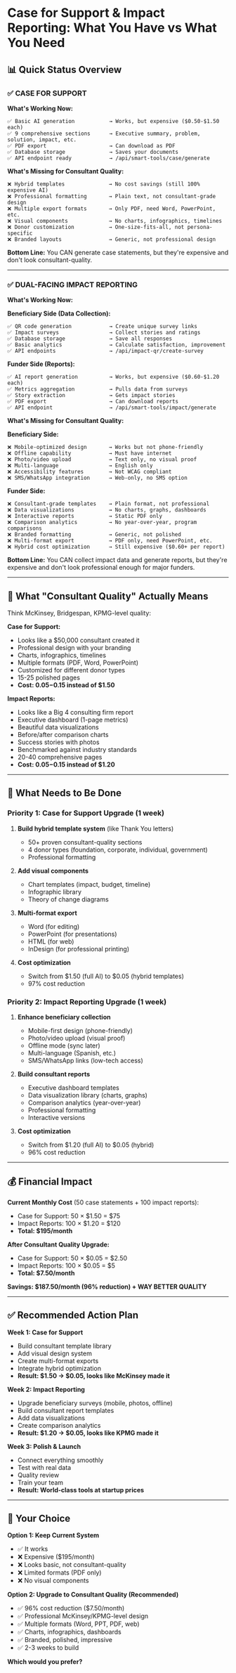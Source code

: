 # Case for Support & Impact Reporting: What You Have vs What You Need

## 📊 Quick Status Overview

### ✅ CASE FOR SUPPORT

**What's Working Now:**
```
✅ Basic AI generation           → Works, but expensive ($0.50-$1.50 each)
✅ 9 comprehensive sections      → Executive summary, problem, solution, impact, etc.
✅ PDF export                    → Can download as PDF
✅ Database storage              → Saves your documents
✅ API endpoint ready            → /api/smart-tools/case/generate
```

**What's Missing for Consultant Quality:**
```
❌ Hybrid templates              → No cost savings (still 100% expensive AI)
❌ Professional formatting       → Plain text, not consultant-grade design
❌ Multiple export formats       → Only PDF, need Word, PowerPoint, etc.
❌ Visual components             → No charts, infographics, timelines
❌ Donor customization           → One-size-fits-all, not persona-specific
❌ Branded layouts               → Generic, not professional design
```

**Bottom Line:** You CAN generate case statements, but they're expensive and don't look consultant-quality.

---

### ✅ DUAL-FACING IMPACT REPORTING

**What's Working Now:**

**Beneficiary Side (Data Collection):**
```
✅ QR code generation            → Create unique survey links
✅ Impact surveys                → Collect stories and ratings
✅ Database storage              → Save all responses
✅ Basic analytics               → Calculate satisfaction, improvement
✅ API endpoints                 → /api/impact-qr/create-survey
```

**Funder Side (Reports):**
```
✅ AI report generation          → Works, but expensive ($0.60-$1.20 each)
✅ Metrics aggregation           → Pulls data from surveys
✅ Story extraction              → Gets impact stories
✅ PDF export                    → Can download reports
✅ API endpoint                  → /api/smart-tools/impact/generate
```

**What's Missing for Consultant Quality:**

**Beneficiary Side:**
```
❌ Mobile-optimized design       → Works but not phone-friendly
❌ Offline capability            → Must have internet
❌ Photo/video upload            → Text only, no visual proof
❌ Multi-language                → English only
❌ Accessibility features        → Not WCAG compliant
❌ SMS/WhatsApp integration      → Web-only, no SMS option
```

**Funder Side:**
```
❌ Consultant-grade templates    → Plain format, not professional
❌ Data visualizations           → No charts, graphs, dashboards
❌ Interactive reports           → Static PDF only
❌ Comparison analytics          → No year-over-year, program comparisons
❌ Branded formatting            → Generic, not polished
❌ Multi-format export           → PDF only, need PowerPoint, etc.
❌ Hybrid cost optimization      → Still expensive ($0.60+ per report)
```

**Bottom Line:** You CAN collect impact data and generate reports, but they're expensive and don't look professional enough for major funders.

---

## 🎯 What "Consultant Quality" Actually Means

Think McKinsey, Bridgespan, KPMG-level quality:

**Case for Support:**
- Looks like a $50,000 consultant created it
- Professional design with your branding
- Charts, infographics, timelines
- Multiple formats (PDF, Word, PowerPoint)
- Customized for different donor types
- 15-25 polished pages
- **Cost: $0.05-$0.15 instead of $1.50**

**Impact Reports:**
- Looks like a Big 4 consulting firm report
- Executive dashboard (1-page metrics)
- Beautiful data visualizations
- Before/after comparison charts
- Success stories with photos
- Benchmarked against industry standards
- 20-40 comprehensive pages
- **Cost: $0.05-$0.15 instead of $1.20**

---

## 🚀 What Needs to Be Done

### Priority 1: Case for Support Upgrade (1 week)
1. **Build hybrid template system** (like Thank You letters)
   - 50+ proven consultant-quality sections
   - 4 donor types (foundation, corporate, individual, government)
   - Professional formatting
   
2. **Add visual components**
   - Chart templates (impact, budget, timeline)
   - Infographic library
   - Theory of change diagrams
   
3. **Multi-format export**
   - Word (for editing)
   - PowerPoint (for presentations)
   - HTML (for web)
   - InDesign (for professional printing)

4. **Cost optimization**
   - Switch from $1.50 (full AI) to $0.05 (hybrid templates)
   - 97% cost reduction

### Priority 2: Impact Reporting Upgrade (1 week)
1. **Enhance beneficiary collection**
   - Mobile-first design (phone-friendly)
   - Photo/video upload (visual proof)
   - Offline mode (sync later)
   - Multi-language (Spanish, etc.)
   - SMS/WhatsApp links (low-tech access)
   
2. **Build consultant reports**
   - Executive dashboard templates
   - Data visualization library (charts, graphs)
   - Comparison analytics (year-over-year)
   - Professional formatting
   - Interactive versions
   
3. **Cost optimization**
   - Switch from $1.20 (full AI) to $0.05 (hybrid)
   - 96% cost reduction

---

## 💰 Financial Impact

**Current Monthly Cost** (50 case statements + 100 impact reports):
- Case for Support: 50 × $1.50 = $75
- Impact Reports: 100 × $1.20 = $120
- **Total: $195/month**

**After Consultant Quality Upgrade:**
- Case for Support: 50 × $0.05 = $2.50
- Impact Reports: 100 × $0.05 = $5
- **Total: $7.50/month**

**Savings: $187.50/month (96% reduction) + WAY BETTER QUALITY**

---

## ✅ Recommended Action Plan

**Week 1: Case for Support**
- Build consultant template library
- Add visual design system
- Create multi-format exports
- Integrate hybrid optimization
- **Result: $1.50 → $0.05, looks like McKinsey made it**

**Week 2: Impact Reporting**
- Upgrade beneficiary surveys (mobile, photos, offline)
- Build consultant report templates
- Add data visualizations
- Create comparison analytics
- **Result: $1.20 → $0.05, looks like KPMG made it**

**Week 3: Polish & Launch**
- Connect everything smoothly
- Test with real data
- Quality review
- Train your team
- **Result: World-class tools at startup prices**

---

## 🎯 Your Choice

**Option 1: Keep Current System**
- ✅ It works
- ❌ Expensive ($195/month)
- ❌ Looks basic, not consultant-quality
- ❌ Limited formats (PDF only)
- ❌ No visual components

**Option 2: Upgrade to Consultant Quality (Recommended)**
- ✅ 96% cost reduction ($7.50/month)
- ✅ Professional McKinsey/KPMG-level design
- ✅ Multiple formats (Word, PPT, PDF, web)
- ✅ Charts, infographics, dashboards
- ✅ Branded, polished, impressive
- ✅ 2-3 weeks to build

**Which would you prefer?**